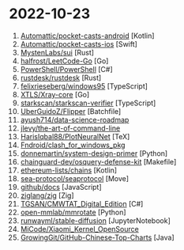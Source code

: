 # 2022-10-23

1. [Automattic/pocket-casts-android](https://github.com/Automattic/pocket-casts-android "Pocket Casts Android 🎧") [Kotlin]
2. [Automattic/pocket-casts-ios](https://github.com/Automattic/pocket-casts-ios "Pocket Casts iOS app 🎧") [Swift]
3. [MystenLabs/sui](https://github.com/MystenLabs/sui "Sui, a next-generation smart contract platform with high throughput, low latency, and an asset-oriented programming model powered by the Move programming language") [Rust]
4. [halfrost/LeetCode-Go](https://github.com/halfrost/LeetCode-Go "✅ Solutions to LeetCode by Go, 100% test coverage, runtime beats 100% / LeetCode 题解") [Go]
5. [PowerShell/PowerShell](https://github.com/PowerShell/PowerShell "PowerShell for every system!") [C#]
6. [rustdesk/rustdesk](https://github.com/rustdesk/rustdesk "Open source virtual / remote desktop infrastructure for everyone! The open source TeamViewer alternative. Display and control your PC and Android devices from anywhere at anytime.") [Rust]
7. [felixrieseberg/windows95](https://github.com/felixrieseberg/windows95 "💩🚀 Windows 95 in Electron. Runs on macOS, Linux, and Windows.") [TypeScript]
8. [XTLS/Xray-core](https://github.com/XTLS/Xray-core "Xray, Penetrates Everything. Also the best v2ray-core, with XTLS support. Fully compatible configuration.") [Go]
9. [starkscan/starkscan-verifier](https://github.com/starkscan/starkscan-verifier "Verify Cairo contracts on Starkscan in 1 miute.") [TypeScript]
10. [UberGuidoZ/Flipper](https://github.com/UberGuidoZ/Flipper "Playground (and dump) of stuff I make or modify for the Flipper Zero") [Batchfile]
11. [ayush714/data-science-roadmap](https://github.com/ayush714/data-science-roadmap "Roadmap for Data Science") 
12. [jlevy/the-art-of-command-line](https://github.com/jlevy/the-art-of-command-line "Master the command line, in one page") 
13. [HarisIqbal88/PlotNeuralNet](https://github.com/HarisIqbal88/PlotNeuralNet "Latex code for making neural networks diagrams") [TeX]
14. [Fndroid/clash_for_windows_pkg](https://github.com/Fndroid/clash_for_windows_pkg "A Windows/macOS GUI based on Clash") 
15. [donnemartin/system-design-primer](https://github.com/donnemartin/system-design-primer "Learn how to design large-scale systems. Prep for the system design interview. Includes Anki flashcards.") [Python]
16. [chainguard-dev/osquery-defense-kit](https://github.com/chainguard-dev/osquery-defense-kit "Production-ready detection & response queries for osquery") [Makefile]
17. [ethereum-lists/chains](https://github.com/ethereum-lists/chains "provides metadata for networkIDs and chainIDs") [Kotlin]
18. [sea-protocol/seaprotocol](https://github.com/sea-protocol/seaprotocol "Sea protocol is the ultimate DEX base on order-book & AMM on Aptos & Sui.Anybody has the right to trade any asset anywhere, anytime!") [Move]
19. [github/docs](https://github.com/github/docs "The open-source repo for docs.github.com") [JavaScript]
20. [ziglang/zig](https://github.com/ziglang/zig "General-purpose programming language and toolchain for maintaining robust, optimal, and reusable software.") [Zig]
21. [TGSAN/CMWTAT_Digital_Edition](https://github.com/TGSAN/CMWTAT_Digital_Edition "CloudMoe Windows 10/11 Activation Toolkit get digital license, the best open source Win 10/11 activator in GitHub. GitHub 上最棒的开源 Win10/Win11 数字权利（数字许可证）激活工具！") [C#]
22. [open-mmlab/mmrotate](https://github.com/open-mmlab/mmrotate "OpenMMLab Rotated Object Detection Toolbox and Benchmark") [Python]
23. [runwayml/stable-diffusion](https://github.com/runwayml/stable-diffusion "Latent Text-to-Image Diffusion") [JupyterNotebook]
24. [MiCode/Xiaomi_Kernel_OpenSource](https://github.com/MiCode/Xiaomi_Kernel_OpenSource "Xiaomi Mobile Phone Kernel OpenSource") 
25. [GrowingGit/GitHub-Chinese-Top-Charts](https://github.com/GrowingGit/GitHub-Chinese-Top-Charts "🇨🇳 GitHub中文排行榜，各语言分设「软件 | 资料」榜单，精准定位中文好项目。各取所需，高效学习。") [Java]

